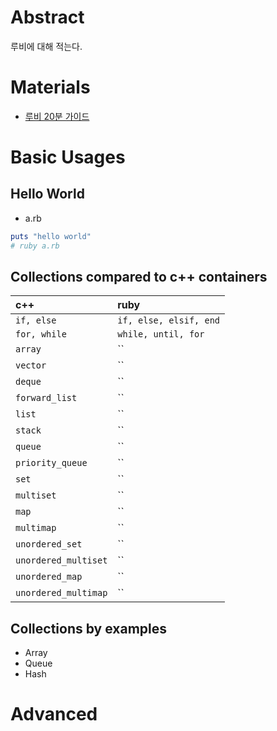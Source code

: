 # Abstract 

루비에 대해 적는다.

# Materials

* [루비 20분 가이드](https://www.ruby-lang.org/ko/documentation/quickstart/)

# Basic Usages

## Hello World

* a.rb

```ruby
puts "hello world"
# ruby a.rb
```

## Collections compared to c++ containers

| c++                  | ruby                   | 
|:---------------------|:-----------------------|
| `if, else`           | `if, else, elsif, end` |
| `for, while`         | `while, until, for`    |
| `array`              | ``              |
| `vector`             | ``              |
| `deque`              | ``                   |
| `forward_list`       | ``                   |
| `list`               | ``               |
| `stack`              | ``                   |
| `queue`              | ``                   |
| `priority_queue`     | ``               |
| `set`                | ``                   |
| `multiset`           | ``                   |
| `map`                | ``                   |
| `multimap`           | ``                   |
| `unordered_set`      | ``                   |
| `unordered_multiset` | ``                   |
| `unordered_map`      | ``                |
| `unordered_multimap` | ``                   |

## Collections by examples

* Array
* Queue
* Hash

# Advanced